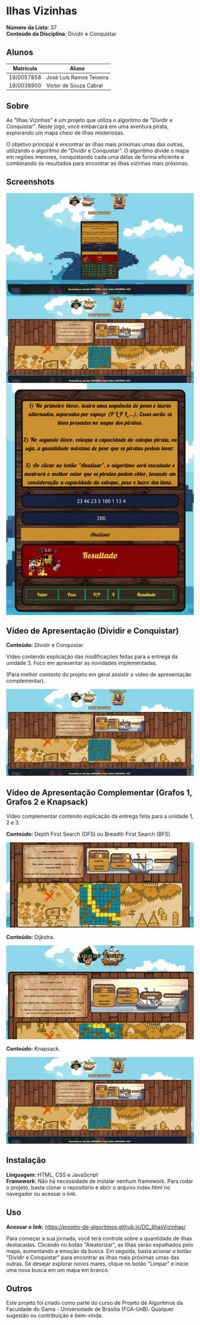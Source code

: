 # Ilhas Vizinhas

**Número da Lista**: 37<br>
**Conteúdo da Disciplina**: Dividir e Conquistar<br>

## Alunos
|Matrícula | Aluno |
| -- | -- |
| 19/0057858  |  José Luís Ramos Teixeira |
| 19/0038900  |  Victor de Souza Cabral |

## Sobre 
As "Ilhas Vizinhas" é um projeto que utiliza o algoritmo de "Dividir e Conquistar". Neste jogo, você embarcará em uma aventura pirata, explorando um mapa cheio de ilhas misteriosas.

O objetivo principal é encontrar as ilhas mais próximas umas das outras, utilizando o algoritmo de "Dividir e Conquistar". O algoritmo divide o mapa em regiões menores, conquistando cada uma delas de forma eficiente e combinando os resultados para encontrar as ilhas vizinhas mais próximas.

## Screenshots
<img src="assets/print1-entrega3.png" style="display: block; margin-left: auto; margin-right: auto;">

<img src="assets/print2-entrega3.png" style="display: block; margin-left: auto; margin-right: auto;">

<img src="assets/print3-entrega3.png" style="display: block; margin-left: auto; margin-right: auto;">

## Vídeo de Apresentação (Dividir e Conquistar)

**Conteúdo:** Dividir e Conquistar.

Vídeo contendo explicação das modificações feitas para a entrega da unidade 3. Foco em apresentar as novidades implementadas. 

(Para melhor contexto do projeto em geral assistir o vídeo de apresentação complementar).

<a href="https://www.youtube.com/watch?v=wWZEXSx-Xvw" target="_blank">
  <img src="assets/print2-entrega3.png" alt="Apresentação">
</a>

## Vídeo de Apresentação Complementar (Grafos 1, Grafos 2 e Knapsack)

Vídeo complementar contendo explicação da entrega feita para a unidade 1, 2 e 3. 

**Conteúdo:** Depth First Search (DFS) ou Breadth First Search (BFS)

<a href="https://www.youtube.com/watch?v=L_0gyZoNA6s" target="_blank">
  <img src="assets/link_video.png" alt="Apresentação">
</a>

**Conteúdo:** Dijkstra.

<a href="https://www.youtube.com/watch?v=q8ADh35hU58" target="_blank">
  <img src="assets/link_video2.png" alt="Apresentação">
</a>

**Conteúdo:** Knapsack.

<a href="https://www.youtube.com/watch?v=wWZEXSx-Xvw" target="_blank">
  <img src="assets/print2-entrega3.png" alt="Apresentação">
</a>

## Instalação 
**Linguagem**: HTML, CSS e JavaScript<br>
**Framework**: Não há necessidade de instalar nenhum framework. Para rodar o projeto, basta clonar o repositório e abrir o arquivo index.html no navegador ou acessar o link.<br>

## Uso 
**Acessar o link:** <https://projeto-de-algoritmos.github.io/DC_IlhasVizinhas/>

Para começar a sua jornada, você terá controle sobre a quantidade de ilhas destacadas. Clicando no botão "Aleatorizar", as Ilhas serão espalhados pelo mapa, aumentando a emoção da busca. Em seguida, basta acionar o botão "Dividir e Conquistar" para encontrar as ilhas mais próximas umas das outras. Se desejar explorar novos mares, clique no botão "Limpar" e inicie uma nova busca em um mapa em branco.

## Outros 
Este projeto foi criado como parte do curso de Projeto de Algoritmos da Faculdade do Gama - Universidade de Brasília (FGA-UnB). Qualquer sugestão ou contribuição é bem-vinda.




